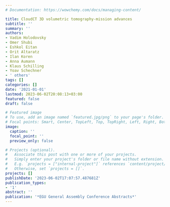 ```yaml
---
# Documentation: https://wowchemy.com/docs/managing-content/

title: CloudCT 3D volumetric tomography-mission advances
subtitle: ''
summary: ''
authors:
- Vadim Holodovsky
- Omer Shubi
- Eshkol Eitan
- Orit Altaratz
- Ilan Koren
- Anna Aumann
- Klaus Schilling
- Yoav Schechner
- ' others'
tags: []
categories: []
date: '2021-01-01'
lastmod: 2023-06-02T20:08:13+03:00
featured: false
draft: false

# Featured image
# To use, add an image named `featured.jpg/png` to your page's folder.
# Focal points: Smart, Center, TopLeft, Top, TopRight, Left, Right, BottomLeft, Bottom, BottomRight.
image:
  caption: ''
  focal_point: ''
  preview_only: false

# Projects (optional).
#   Associate this post with one or more of your projects.
#   Simply enter your project's folder or file name without extension.
#   E.g. `projects = ["internal-project"]` references `content/project/deep-learning/index.md`.
#   Otherwise, set `projects = []`.
projects: []
publishDate: '2023-06-02T17:07:57.487681Z'
publication_types:
- '1'
abstract: ''
publication: '*EGU General Assembly Conference Abstracts*'
---
```

